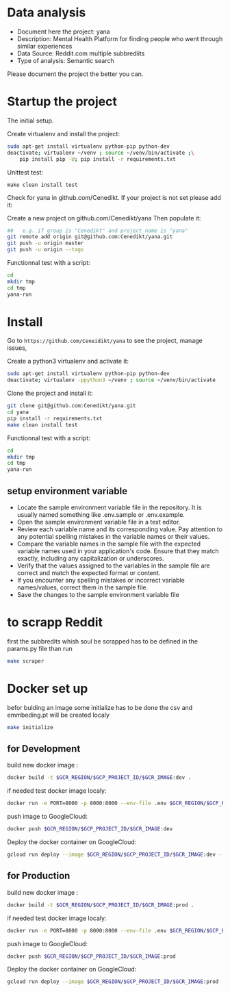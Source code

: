 # Data analysis
- Document here the project: yana
- Description: Mental Health Platform for finding people who went through similar experiences
- Data Source: Reddit.com multiple subbrediits
- Type of analysis: Semantic search

Please document the project the better you can.

# Startup the project

The initial setup.

Create virtualenv and install the project:
```bash
sudo apt-get install virtualenv python-pip python-dev
deactivate; virtualenv ~/venv ; source ~/venv/bin/activate ;\
    pip install pip -U; pip install -r requirements.txt
```

Unittest test:
```bashwd
make clean install test
```

Check for yana in github.com/Cenedikt. If your project is not set please add it:

Create a new project on github.com/Cenedikt/yana
Then populate it:

```bash
##   e.g. if group is "Cenedikt" and project_name is "yana"
git remote add origin git@github.com:Cenedikt/yana.git
git push -u origin master
git push -u origin --tags
```

Functionnal test with a script:

```bash
cd
mkdir tmp
cd tmp
yana-run
```

# Install

Go to `https://github.com/Ceneidikt/yana` to see the project, manage issues,


Create a python3 virtualenv and activate it:

```bash
sudo apt-get install virtualenv python-pip python-dev
deactivate; virtualenv -ppython3 ~/venv ; source ~/venv/bin/activate
```

Clone the project and install it:

```bash
git clone git@github.com:Cenedikt/yana.git
cd yana
pip install -r requirements.txt
make clean install test
```
Functionnal test with a script:

```bash
cd
mkdir tmp
cd tmp
yana-run
```
## setup environment variable

- Locate the sample environment variable file in the repository. It is usually named something like .env.sample or .env.example.
- Open the sample environment variable file in a text editor.
- Review each variable name and its corresponding value. Pay attention to any potential spelling mistakes in the variable names or their values.
- Compare the variable names in the sample file with the expected variable names used in your application's code. Ensure that they match exactly, including any capitalization or underscores.
- Verify that the values assigned to the variables in the sample file are correct and match the expected format or content.
- If you encounter any spelling mistakes or incorrect variable names/values, correct them in the sample file.
- Save the changes to the sample environment variable file

# to scrapp Reddit

first the subbredits whish soul be scrapped has to be defined in the params.py file
than run
```bash
make scraper
```

# Docker set up

befor bulding an image
some initialize has to be done
the csv and emmbeding.pt will be created localy
```bash
make initialize
```
## for Development

build new docker image :
```bash
docker build -t $GCR_REGION/$GCP_PROJECT_ID/$GCR_IMAGE:dev .
```
if needed test docker image localy:
```bash
docker run -e PORT=8000 -p 8000:8000 --env-file .env $GCR_REGION/$GCP_PROJECT_ID/$GCR_IMAGE:dev
```
push image to GoogleCloud:
```bash
docker push $GCR_REGION/$GCP_PROJECT_ID/$GCR_IMAGE:dev
```
Deploy the docker container on GoogleCloud:
```bash
gcloud run deploy --image $GCR_REGION/$GCP_PROJECT_ID/$GCR_IMAGE:dev --memory $GCR_MEMORY --region $GCP_REGION --env-vars-file .env.yaml --project $GCP_PROJECT_ID
```

## for Production

build new docker image :
```bash
docker build -t $GCR_REGION/$GCP_PROJECT_ID/$GCR_IMAGE:prod .
```
if needed test docker image localy:
```bash
docker run -e PORT=8000 -p 8000:8000 --env-file .env $GCR_REGION/$GCP_PROJECT_ID/$GCR_IMAGE:prod
```
push image to GoogleCloud:
```bash
docker push $GCR_REGION/$GCP_PROJECT_ID/$GCR_IMAGE:prod
```
Deploy the docker container on GoogleCloud:
```bash
gcloud run deploy --image $GCR_REGION/$GCP_PROJECT_ID/$GCR_IMAGE:prod --memory $GCR_MEMORY --region $GCP_REGION --env-vars-file .env.yaml --project $GCP_PROJECT_ID
```

